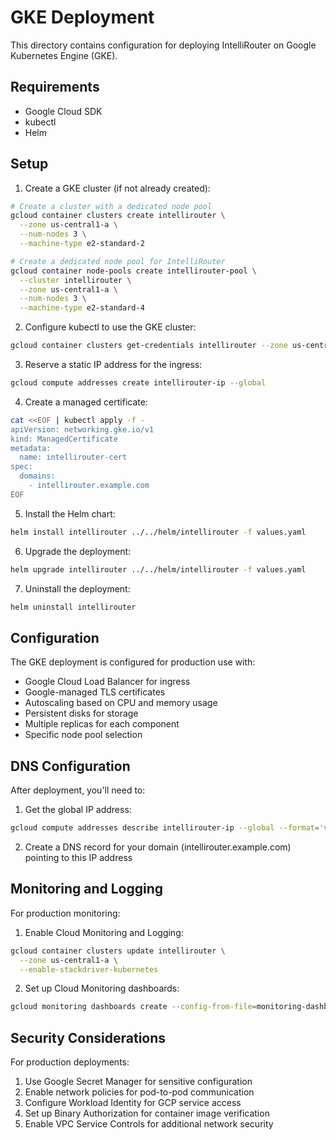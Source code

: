 # GKE Deployment

This directory contains configuration for deploying IntelliRouter on Google Kubernetes Engine (GKE).

## Requirements

- Google Cloud SDK
- kubectl
- Helm

## Setup

1. Create a GKE cluster (if not already created):

```bash
# Create a cluster with a dedicated node pool
gcloud container clusters create intellirouter \
  --zone us-central1-a \
  --num-nodes 3 \
  --machine-type e2-standard-2

# Create a dedicated node pool for IntelliRouter
gcloud container node-pools create intellirouter-pool \
  --cluster intellirouter \
  --zone us-central1-a \
  --num-nodes 3 \
  --machine-type e2-standard-4
```

2. Configure kubectl to use the GKE cluster:

```bash
gcloud container clusters get-credentials intellirouter --zone us-central1-a
```

3. Reserve a static IP address for the ingress:

```bash
gcloud compute addresses create intellirouter-ip --global
```

4. Create a managed certificate:

```bash
cat <<EOF | kubectl apply -f -
apiVersion: networking.gke.io/v1
kind: ManagedCertificate
metadata:
  name: intellirouter-cert
spec:
  domains:
    - intellirouter.example.com
EOF
```

5. Install the Helm chart:

```bash
helm install intellirouter ../../helm/intellirouter -f values.yaml
```

6. Upgrade the deployment:

```bash
helm upgrade intellirouter ../../helm/intellirouter -f values.yaml
```

7. Uninstall the deployment:

```bash
helm uninstall intellirouter
```

## Configuration

The GKE deployment is configured for production use with:

- Google Cloud Load Balancer for ingress
- Google-managed TLS certificates
- Autoscaling based on CPU and memory usage
- Persistent disks for storage
- Multiple replicas for each component
- Specific node pool selection

## DNS Configuration

After deployment, you'll need to:

1. Get the global IP address:
```bash
gcloud compute addresses describe intellirouter-ip --global --format='value(address)'
```

2. Create a DNS record for your domain (intellirouter.example.com) pointing to this IP address

## Monitoring and Logging

For production monitoring:

1. Enable Cloud Monitoring and Logging:
```bash
gcloud container clusters update intellirouter \
  --zone us-central1-a \
  --enable-stackdriver-kubernetes
```

2. Set up Cloud Monitoring dashboards:
```bash
gcloud monitoring dashboards create --config-from-file=monitoring-dashboard.json
```

## Security Considerations

For production deployments:

1. Use Google Secret Manager for sensitive configuration
2. Enable network policies for pod-to-pod communication
3. Configure Workload Identity for GCP service access
4. Set up Binary Authorization for container image verification
5. Enable VPC Service Controls for additional network security